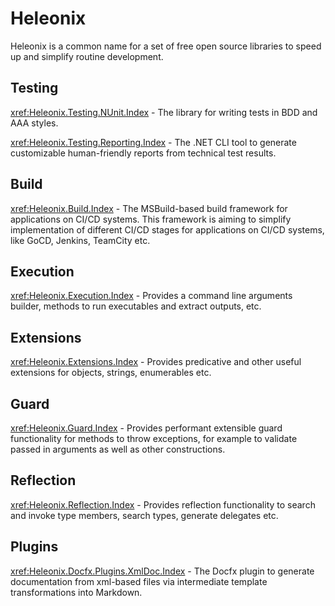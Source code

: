# Heleonix

Heleonix is a common name for a set of free open source libraries to speed up and simplify routine development.

## Testing

<xref:Heleonix.Testing.NUnit.Index> - The library for writing tests in BDD and AAA styles.


<xref:Heleonix.Testing.Reporting.Index> - The .NET CLI tool to generate customizable human-friendly reports from technical test results.

## Build

<xref:Heleonix.Build.Index> - The MSBuild-based build framework for applications on CI/CD systems.
This framework is aiming to simplify implementation of different CI/CD stages for applications on CI/CD systems,
like GoCD, Jenkins, TeamCity etc.

## Execution

<xref:Heleonix.Execution.Index> - Provides a command line arguments builder, methods to run executables and extract outputs, etc.

## Extensions

<xref:Heleonix.Extensions.Index> - Provides predicative and other useful extensions for objects, strings, enumerables etc.

## Guard

<xref:Heleonix.Guard.Index> - Provides performant extensible guard functionality for methods to throw exceptions,
for example to validate passed in arguments as well as other constructions.

## Reflection

<xref:Heleonix.Reflection.Index> - Provides reflection functionality to search and invoke type members, search types, generate delegates etc.

## Plugins

<xref:Heleonix.Docfx.Plugins.XmlDoc.Index> - The Docfx plugin to generate documentation from xml-based files via intermediate template transformations into Markdown.